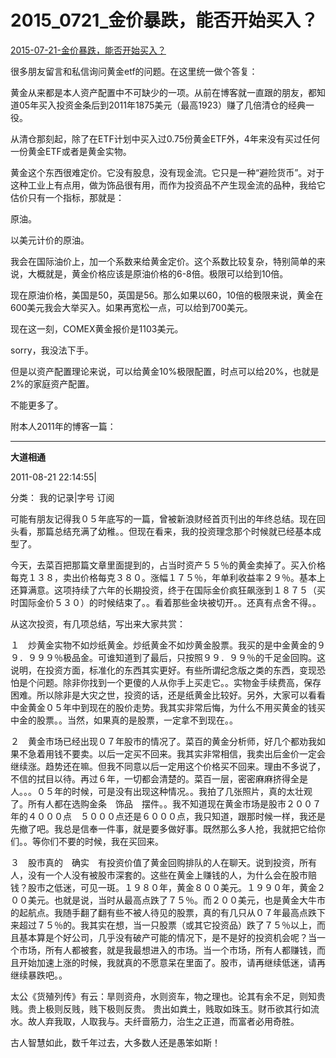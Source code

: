 # 2015_0721_金价暴跌，能否开始买入？



[ 2015-07-21-金价暴跌，能否开始买入？](https://mp.weixin.qq.com/s/jEfScZ8IkbuCdeYH3jiBeQ)



很多朋友留言和私信询问黄金etf的问题。在这里统一做个答复：


黄金从来都是本人资产配置中不可缺少的一项。从前在博客就一直跟的朋友，都知道05年买入投资金条后到2011年1875美元（最高1923）赚了几倍清仓的经典一役。

从清仓那刻起，除了在ETF计划中买入过0.75份黄金ETF外，4年来没有买过任何一份黄金ETF或者是黄金实物。

黄金这个东西很难定价。它没有股息，没有现金流。它只是一种“避险货币”。对于这种工业上有点用，做为饰品很有用，而作为投资品不产生现金流的品种，我给它估价只有一个指标，那就是：


原油。


以美元计价的原油。


我会在国际油价上，加一个系数来给黄金定价。这个系数比较复杂，特别简单的来说，大概就是，黄金价格应该是原油价格的6-8倍。极限可以给到10倍。

现在原油价格，美国是50，英国是56。那么如果以60，10倍的极限来说，黄金在600美元我会大举买入。如果再宽松一点，可以给到700美元。

现在这一刻，COMEX黄金报价是1103美元。


sorry，我没法下手。

但是以资产配置理论来说，可以给黄金10%极限配置，时点可以给20%，也就是2%的家庭资产配置。

不能更多了。




附本人2011年的博客一篇：





------




**大道相通**



2011-08-21 22:14:55|



分类： 我的记录|字号 订阅

可能有朋友记得我０５年底写的一篇，曾被新浪财经首页刊出的年终总结。现在回头看，那篇总结充满了幼稚。。但现在看来，我的投资理念那个时候就已经基本成型了。


今天，去菜百把那篇文章里面提到的，占当时资产５５％的黄金卖掉了。买入价格每克１３８，卖出价格每克３８０。涨幅１７５％，年单利收益率２９％。基本上还算满意。这项持续了六年的长期投资，终于在国际金价疯狂飙涨到１８７５（买时国际金价５３０）的时候结束了。。看着那些金块被切开。。还真有点舍不得。。



从这次投资，有几项总结，写出来大家共赏：

１　炒黄金实物不如炒纸黄金。炒纸黄金不如炒黄金股票。我买的是中金黄金的９９．９９９％极品金。可谁知道到了最后，只按照９９．９９％的千足金回购。这说明，在投资方面，标准化的东西其实更好。有些所谓纪念版之类的东西，变现恐怕是个问题。除非你找到一个更傻的人从你手上买走它。。实物金手续费高，保存困难。所以除非是大灾之世，投资的话，还是纸黄金比较好。另外，大家可以看看中金黄金０５年中到现在的股价走势。我其实非常后悔，为什么不用买黄金的钱买中金的股票。。当然，如果真的是股票，一定拿不到现在。。

２　黄金市场已经出现０７年股市的情况了。菜百的黄金分析师，好几个都劝我如果不急着用钱不要卖。以后一定买不回来。我其实非常相信，我卖出后金价一定会继续涨。趋势还在嘛。但我不同意以后一定用这个价格买不回来。理由不多说了，不信的拭目以待。再过６年，一切都会清楚的。菜百一层，密密麻麻挤得全是人。。。０５年的时候，可是没有出现这种情况。。我拍了几张照片，真的太壮观了。所有人都在选购金条　饰品　摆件。。我不知道现在黄金市场是股市２００７年的４０００点　５０００点还是６０００点，我只知道，跟那时候一样，我还是先撤了吧。我总是信奉一件事，就是要多做好事。既然那么多人抢，我就把它给你们。。等你们不要的时候，我在买回来。

３　股市真的　确实　有投资价值了黄金回购排队的人在聊天。说到投资，所有人，没有一个人没有被股市深套的。这些在黄金上赚钱的人，为什么会在股市赔钱？股市之低迷，可见一斑。１９８０年，黄金８００美元。１９９０年，黄金２００美元。也就是说，当时从最高点跌了７５％。而２００美元，也是黄金大牛市的起航点。我随手翻了翻有些不被人待见的股票，真的有几只从０７年最高点跌下来超过７５％的。我其实在想，当一只股票（或其它投资品）跌了７５％以上，而且基本算是个好公司，几乎没有破产可能的情况下，是不是好的投资机会呢？当一个市场，所有人都被套，就是我最想进入的市场。当一个市场，所有人都赚钱，而且开始加速上涨的时候，我就真的不愿意呆在里面了。股市，请再继续低迷，请再继续暴跌吧。。



太公《货殖列传》有云：旱则资舟，水则资车，物之理也。论其有余不足，则知贵贱。贵上极则反贱，贱下极则反贵。 贵出如粪土，贱取如珠玉。财币欲其行如流水。故人弃我取，人取我与。夫纤啬筋力，治生之正道，而富者必用奇胜。

古人智慧如此，数千年过去，大多数人还是愚笨如斯！